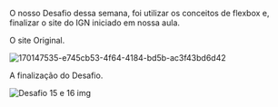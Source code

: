 O nosso Desafio dessa semana,  foi utilizar os conceitos de flexbox e, finalizar o site do IGN iniciado em nossa aula.

O site Original.


![170147535-e745cb53-4f64-4184-bd5b-ac3f43bd6d42](https://github.com/gustaavoosantos/Desafio-15-e-16/assets/163207767/9dc36dd8-af90-407a-a28c-5811b962bc2e)


A finalização do Desafio.


![Desafio 15 e 16 img](https://github.com/gustaavoosantos/Desafio-15-e-16/assets/163207767/8d9bbc3f-d845-417b-84bc-dd9b62989a9e)




